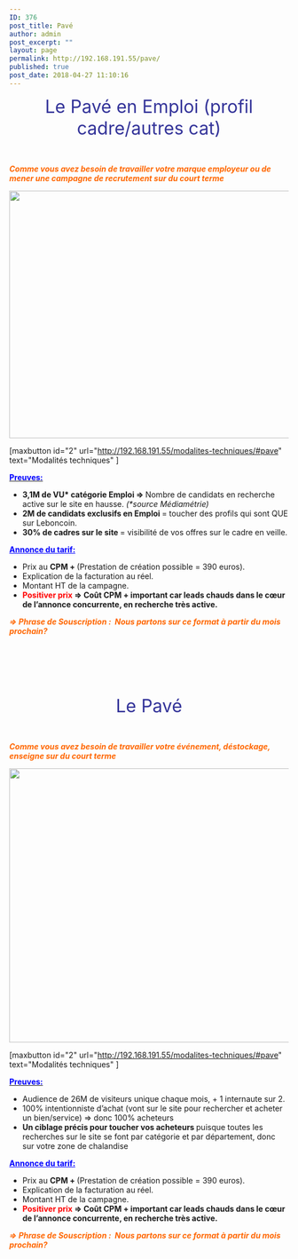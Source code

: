```yaml
---
ID: 376
post_title: Pavé
author: admin
post_excerpt: ""
layout: page
permalink: http://192.168.191.55/pave/
published: true
post_date: 2018-04-27 11:10:16
---
```

<p id="pave" style="text-align: center;"><span style="font-size: 24pt; color: #333399;">Le Pavé en Emploi (profil cadre/autres cat)</span></p>
&nbsp;

<span style="color: #ff6600;"><b><i>Comme vous avez besoin de travailler votre marque employeur ou de mener une campagne de recrutement sur du court terme</i></b></span>

<a href="http://192.168.191.55/wp-content/uploads/2018/05/pave1.png"><img class="aligncenter size-full wp-image-486" src="http://192.168.191.55/wp-content/uploads/2018/05/pave1.png" alt="" width="1592" height="446" /></a>

[maxbutton id="2" url="http://192.168.191.55/modalites-techniques/#pave" text="Modalités techniques" ]

<span style="text-decoration: underline;"><span style="color: #0000ff;"><strong>Preuves:</strong></span></span>
<ul>
 	<li><b>3,1M de VU* catégorie Emploi =&gt; </b>Nombre de candidats en recherche active sur le site en hausse. <i>(*source Médiamétrie)</i></li>
 	<li><b>2M de candidats exclusifs en Emploi </b>= toucher des profils qui sont QUE sur Leboncoin.</li>
 	<li><b>30% de cadres sur le site </b>= visibilité de vos offres sur le cadre en veille.</li>
</ul>
<span style="color: #0000ff;"><strong><span style="text-decoration: underline;">Annonce du tarif:</span></strong></span>
<ul>
 	<li>Prix au <b>CPM + </b>(Prestation de création possible = 390 euros).</li>
 	<li>Explication de la facturation au réel.</li>
 	<li>Montant HT de la campagne.</li>
 	<li><b><span style="color: #ff0000;">Positiver prix</span> =&gt; </b><b>Coût CPM + important car leads chauds dans le cœur de l’annonce concurrente, en recherche très active.</b></li>
</ul>
<span style="color: #ff6600;"><b><i>=&gt; Phrase de Souscription :  </i></b><b><i>Nous partons sur ce format à partir du mois prochain?</i></b></span>

&nbsp;

&nbsp;

&nbsp;
<p id="pave_bus" style="text-align: center;"><span style="font-size: 24pt; color: #333399;">Le Pavé</span></p>
&nbsp;

<span style="color: #ff6600;"><i><b style="color: #ff6600;">Comme vous avez besoin de travailler votre </b><span style="color: #ff6600;"><b>événement</b></span><b style="color: #ff6600;">, déstockage, enseigne sur du court terme</b></i></span>

<a href="/wp-content/uploads/2018/05/pave_bus1.png"><img class="aligncenter size-full wp-image-487" src="/wp-content/uploads/2018/05/pave_bus1.png" alt="" width="1586" height="494" /></a>

[maxbutton id="2" url="http://192.168.191.55/modalites-techniques/#pave" text="Modalités techniques" ]

<span style="text-decoration: underline;"><span style="color: #0000ff;"><strong>Preuves:</strong></span></span>
<ul>
 	<li>Audience de 26M de visiteurs unique chaque mois, + 1 internaute sur 2.</li>
 	<li>100% intentionniste d’achat (vont sur le site pour rechercher et acheter un bien/service) =&gt; donc 100% acheteurs</li>
 	<li><b>Un ciblage précis pour toucher vos acheteurs </b>puisque toutes les recherches sur le site se font par catégorie et par département, donc sur votre zone de chalandise</li>
</ul>
<span style="color: #0000ff;"><strong><span style="text-decoration: underline;">Annonce du tarif:</span></strong></span>
<ul>
 	<li>Prix au <b>CPM + </b>(Prestation de création possible = 390 euros).</li>
 	<li>Explication de la facturation au réel.</li>
 	<li>Montant HT de la campagne.</li>
 	<li><b><span style="color: #ff0000;">Positiver prix</span> =&gt; </b><b>Coût CPM + important car leads chauds dans le cœur de l’annonce concurrente, en recherche très active.</b></li>
</ul>
<span style="color: #ff6600;"><b><i>=&gt; Phrase de Souscription :  </i></b><b><i>Nous partons sur ce format à partir du mois prochain?</i></b></span>